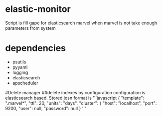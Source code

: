 # elastic-monitor
Script is fill gape for elasticsearch marvel when marvel is not take enough parameters from system

# dependencies
   * psutils
   * pyyaml
   * logging
   * elasticsearch
   * apscheduler
   
#Delete manager 
##delete indexes by configuration 
   configuration is elasticsearch based. Stored josn format is
   '''javascript
        { 
            "template": ".marvel*",
            "ttl": 20,
            "units": "days",
            "cluster": {
                "host": "localhost",
                "port": 9200,
                "user": null,
                "password": null
            }
   '''